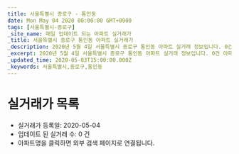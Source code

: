 ```yaml
---
title: 서울특별시 종로구 - 통인동
date: Mon May 04 2020 00:00:00 GMT+0900
tags: [서울특별시-종로구]
_site_name: 매일 업데이트 되는 아파트 실거래가
_title: 서울특별시 종로구 통인동 아파트 실거래가
_description: 2020년 5월 4일 서울특별시 종로구 통인동 아파트 실거래 정보입니다. 0건 아파트 정보가 있습니다.
_excerpt: 2020년 5월 4일 서울특별시 종로구 통인동 아파트 실거래 정보입니다. 0건 아파트 정보가 있습니다.
_updated_time: 2020-05-03T15:00:00.000Z
_keywords: 서울특별시,종로구,통인동
---
```






# 실거래가 목록
- 실거래가 등록일: 2020-05-04
- 업데이트 된 실거래 수: 0 건
- 아파트명을 클릭하면 외부 검색 페이지로 연결됩니다.




